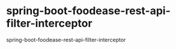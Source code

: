 # spring-boot-foodease-rest-api-filter-interceptor
spring-boot-foodease-rest-api-filter-interceptor
